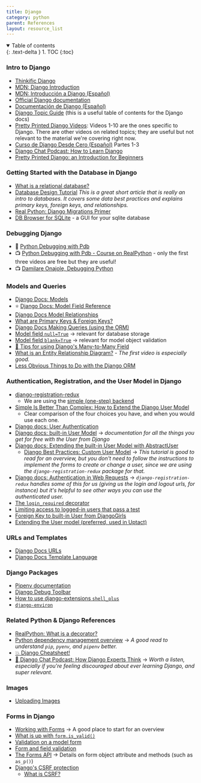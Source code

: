 ```yaml
---
title: Django
category: python
parent: References
layout: resource_list
---
```


<details open markdown="block">
  <summary>
    Table of contents
  </summary>
  {: .text-delta }
1. TOC
{:toc}
</details>

### Intro to Django

- [Thinkific Django](https://momentumlearn.thinkific.com/courses/take/back-end-development-with-python-and-django/texts/32618875-what-is-django)
- [MDN: Django Introduction](https://developer.mozilla.org/en-US/docs/Learn/Server-side/Django/Introduction)
- [MDN: Introducción a Django (Español)](https://developer.mozilla.org/es/docs/Learn/Server-side/Django/Introduction)
- [Official Django documentation](https://docs.djangoproject.com/en/4.0/)
- [Documentación de Django (Español)](https://docs.djangoproject.com/es/4.0/)
- [Django Topic Guide](https://docs.djangoproject.com/en/4.0/topics/) (this is a useful table of contents for the Django docs)
- [Pretty Printed Django Videos](https://www.youtube.com/playlist?list=PLXmMXHVSvS-DQfOsQdXkzEZyD0Vei7PKf): Videos 1-10 are the ones specific to Django. There are other videos on related topics; they are useful but not relevant to the material we're covering right now.
- [Curso de Django Desde Cero (Español)](https://youtu.be/vXR5CAcRv5w) Partes 1-3
- [Django Chat Podcast: How to Learn Django](https://djangochat.com/episodes/how-to-learn-django)
- [Pretty Printed Django: an Introduction for Beginners](https://www.youtube.com/watch?v=QVX-etwgvJ8)

### Getting Started with the Database in Django

- [What is a relational database?](https://www.techtarget.com/searchdatamanagement/definition/relational-database)
- [Database Design Tutorial](https://learndjango.com/tutorials/database-design-tutorial-beginners) _This is a great short article that is really an intro to databases. It covers some data best practices and explains primary keys, foreign keys, and relationships._
- [Real Python: Django Migrations Primer](https://realpython.com/django-migrations-a-primer/)
- [DB Browser for SQLite](https://sqlitebrowser.org/) - a GUI for your sqlite database

### Debugging Django

- 📖 [Python Debugging with Pdb](https://realpython.com/python-debugging-pdb/)
- 📺 [Python Debugging with Pdb - Course on RealPython](https://realpython.com/courses/python-debugging-pdb/) - only the first three videos are free but they are useful!
- 📺 [Damilare Onajole, Debugging Python](https://pyvideo.org/pycon-nigeria-2018/debugging-python-applications-for-profit.html)

### Models and Queries

- [Django Docs: Models](https://docs.djangoproject.com/en/4.0/topics/db/models/)
- ⭐ [Django Docs: Model Field Reference](https://docs.djangoproject.com/en/4.0/ref/models/fields/)
- [Django Docs Model Relationships](https://docs.djangoproject.com/en/4.0/topics/db/models/#relationships)
- [What are Primary Keys & Foreign Keys?](https://github.com/Momentum-Team-13/notes/blob/main/pks_and_fks.md)
- [Django Docs Making Queries (using the ORM)](https://docs.djangoproject.com/en/4.0/topics/db/queries/)
- [Model field `null=True`](https://docs.djangoproject.com/en/4.0/ref/models/fields/#null) -> relevant for database storage
- [Model field `blank=True`](https://docs.djangoproject.com/en/4.0/ref/models/fields/#blank) -> relevant for model object validation
- [🍕 Tips for using Django's Many-to-Many Field](https://www.revsys.com/tidbits/tips-using-djangos-manytomanyfield/)
- [What is an Entity Relationship Diagram?](https://www.lucidchart.com/pages/er-diagrams) - _The first video is especially good._
- [Less Obvious Things to Do with the Django ORM](https://markusholtermann.eu/2019/03/less-obvious-things-to-do-with-djangos-orm/)

### Authentication, Registration, and the User Model in Django

- [django-registration-redux](https://django-registration-redux.readthedocs.io/en/latest/index.html)
    - We are using the [simple (one-step) backend](https://django-registration-redux.readthedocs.io/en/latest/simple-backend.html#the-simple-one-step-backend)
- [Simple Is Better Than Complex: How to Extend the Django User Model](https://simpleisbetterthancomplex.com/tutorial/2016/07/22/how-to-extend-django-user-model.html)
    - Clear comparison of the four choices you have, and when you would use each one.
- [Django docs: User Authentication](https://docs.djangoproject.com/en/4.0/topics/auth/#user-authentication-in-django)
- [Django docs: built-in User Model](https://docs.djangoproject.com/en/4.0/ref/contrib/auth/#user-model) -> _documentation for all the things you get for free with the User from Django_
- [Django docs: Extending the built-in User Model with AbstractUser](https://docs.djangoproject.com/en/4.0/topics/auth/customizing/#extending-django-s-default-user)
    - [Django Best Practices: Custom User Model](https://learndjango.com/tutorials/django-custom-user-model) -> _This tutorial is good to read for an overview, but you don't need to follow the instructions to implement the forms to create or change a user, since we are using the `django-registration-redux` package for that._
- [Django docs: Authentication in Web Requests](https://docs.djangoproject.com/en/4.0/topics/auth/default/#authentication-in-web-requests) -> _`django-registration-redux` handles some of this for us (giving us the login and logout urls, for instance) but it's helpful to see other ways you can use the authenticated user._
- [The `login_required` decorator](https://docs.djangoproject.com/en/4.0/topics/auth/default/#the-login-required-decorator)
- [Limiting access to logged-in users that pass a test](https://docs.djangoproject.com/en/4.0/topics/auth/default/#limiting-access-to-logged-in-users-that-pass-a-test)
- [Foreign Key to built-in User from DjangoGirls](https://tutorial.djangogirls.org/en/django_models/#creating-a-blog-post-model)
- [Extending the User model (preferred, used in Uptact)](https://simpleisbetterthancomplex.com/tutorial/2016/07/22/how-to-extend-django-user-model.html)

### URLs and Templates

- [Django Docs URLs](https://docs.djangoproject.com/en/4.0/topics/http/urls/)
- [Django Docs Template Language](https://docs.djangoproject.com/en/4.0/ref/templates/)

### Django Packages

- [Pipenv documentation](https://pipenv.pypa.io/en/latest/)
- [Django Debug Toolbar](https://django-debug-toolbar.readthedocs.io/en/latest/)
- [How to use django-extensions `shell_plus`](https://django-extensions.readthedocs.io/en/latest/shell_plus.html#shell-plus)
- [`django-environ`](https://django-environ.readthedocs.io/en/latest/)

### Related Python & Django References

- [RealPython: What is a decorator?](https://realpython.com/primer-on-python-decorators/)
- [Python dependency management overview](https://modelpredict.com/python-dependency-management-tools) -> _A good read to understand `pip`, `pyenv`, and `pipenv` better._
- [💥 Django Cheatsheet!](https://github.com/lucrae/django-cheat-sheet)
- [💫 Django Chat Podcast: How Django Experts Think](https://djangochat.com/episodes/how-django-experts-think) -> _Worth a listen, especially if you're feeling discouraged about ever learning Django, and super relevant._

### Images

- [Uploading Images](https://djangocentral.com/uploading-images-with-django/)

### Forms in Django

- [Working with Forms](https://docs.djangoproject.com/en/4.0/topics/forms/) -> A good place to start for an overview
- [What is up with `form.is_valid()`](https://docs.djangoproject.com/en/4.0/ref/forms/api/#django.forms.Form.is_valid)
- [Validation on a model form](https://docs.djangoproject.com/en/4.0/topics/forms/modelforms/#validation-on-a-modelform)
- [Form and field validation](https://docs.djangoproject.com/en/4.0/ref/forms/validation/)
- [The Forms API](https://docs.djangoproject.com/en/4.0/ref/forms/api/) -> Details on form object attribute and methods (such as `as_p()`)
- [Django's CSRF protection](https://docs.djangoproject.com/en/4.0/ref/csrf/)
    - [What is CSRF?](https://cheatsheetseries.owasp.org/cheatsheets/Cross-Site_Request_Forgery_Prevention_Cheat_Sheet.html)
